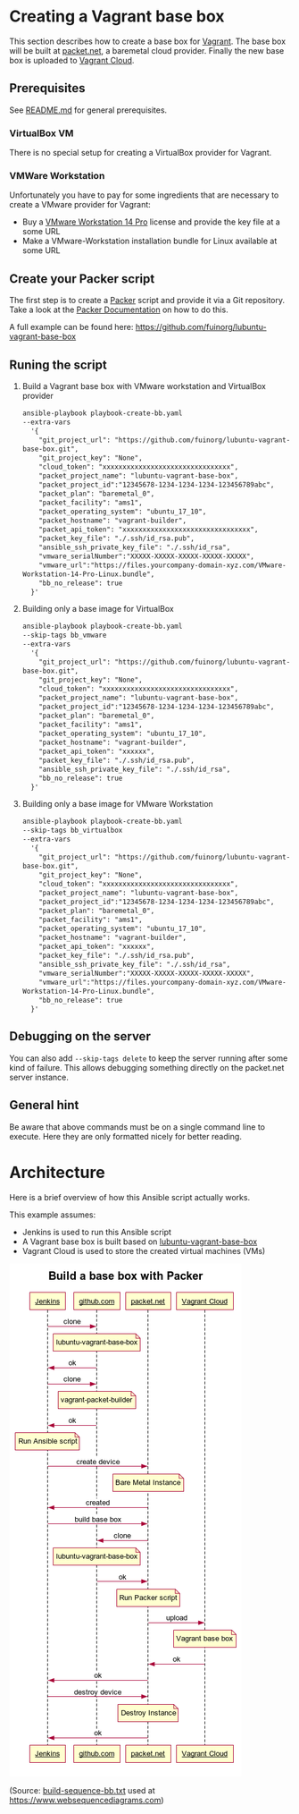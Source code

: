 # Creating a Vagrant base box
This section describes how to create a base box for [Vagrant](https://www.vagrantup.com/). The base box will be built at [packet.net](https://www.packet.net/), a baremetal cloud provider. Finally the new base box is uploaded to [Vagrant Cloud](https://app.vagrantup.com/).

## Prerequisites
See [README.md](README.md) for general prerequisites.

### VirtualBox VM
There is no special setup for creating a VirtualBox provider for Vagrant.

### VMWare Workstation
Unfortunately you have to pay for some ingredients that are necessary to create a VMware provider for Vagrant:
* Buy a [VMware Workstation 14 Pro](https://store.vmware.com/store?Action=DisplayProductDetailsPage&Locale=en_US&SiteID=vmware&ThemeID=2485600&productID=5124968900) license and provide the key file at a some URL
* Make a VMware-Workstation installation bundle for Linux available at some URL 

## Create your Packer script 
The first step is to create a [Packer](https://www.packer.io/) script and provide it via a Git repository. Take a look at the [Packer Documentation](https://www.packer.io/docs/index.html) on how to do this.

A full example can be found here: https://github.com/fuinorg/lubuntu-vagrant-base-box

## Runing the script
1. Build a Vagrant base box with VMware workstation and VirtualBox provider
   ```
   ansible-playbook playbook-create-bb.yaml 
   --extra-vars 
     '{ 
       "git_project_url": "https://github.com/fuinorg/lubuntu-vagrant-base-box.git", 
       "git_project_key": "None", 
       "cloud_token": "xxxxxxxxxxxxxxxxxxxxxxxxxxxxxxxx", 
       "packet_project_name": "lubuntu-vagrant-base-box", 
       "packet_project_id":"12345678-1234-1234-1234-123456789abc",
       "packet_plan": "baremetal_0", 
       "packet_facility": "ams1", 
       "packet_operating_system": "ubuntu_17_10", 
       "packet_hostname": "vagrant-builder", 
       "packet_api_token": "xxxxxxxxxxxxxxxxxxxxxxxxxxxxxxxx",
       "packet_key_file": "./.ssh/id_rsa.pub",
       "ansible_ssh_private_key_file": "./.ssh/id_rsa",
       "vmware_serialNumber":"XXXXX-XXXXX-XXXXX-XXXXX-XXXXX",
       "vmware_url":"https://files.yourcompany-domain-xyz.com/VMware-Workstation-14-Pro-Linux.bundle",
       "bb_no_release": true
     }'
   ```
2. Building only a base image for VirtualBox
   ```
   ansible-playbook playbook-create-bb.yaml
   --skip-tags bb_vmware 
   --extra-vars 
     '{ 
       "git_project_url": "https://github.com/fuinorg/lubuntu-vagrant-base-box.git", 
       "git_project_key": "None", 
       "cloud_token": "xxxxxxxxxxxxxxxxxxxxxxxxxxxxxxxx", 
       "packet_project_name": "lubuntu-vagrant-base-box", 
       "packet_project_id":"12345678-1234-1234-1234-123456789abc",
       "packet_plan": "baremetal_0", 
       "packet_facility": "ams1", 
       "packet_operating_system": "ubuntu_17_10", 
       "packet_hostname": "vagrant-builder", 
       "packet_api_token": "xxxxxx",
       "packet_key_file": "./.ssh/id_rsa.pub",
       "ansible_ssh_private_key_file": "./.ssh/id_rsa",
       "bb_no_release": true
     }'
   ```
3. Building only a base image for VMware Workstation
   ```
   ansible-playbook playbook-create-bb.yaml
   --skip-tags bb_virtualbox 
   --extra-vars 
     '{ 
       "git_project_url": "https://github.com/fuinorg/lubuntu-vagrant-base-box.git", 
       "git_project_key": "None", 
       "cloud_token": "xxxxxxxxxxxxxxxxxxxxxxxxxxxxxxxx", 
       "packet_project_name": "lubuntu-vagrant-base-box", 
       "packet_project_id":"12345678-1234-1234-1234-123456789abc",
       "packet_plan": "baremetal_0", 
       "packet_facility": "ams1", 
       "packet_operating_system": "ubuntu_17_10", 
       "packet_hostname": "vagrant-builder", 
       "packet_api_token": "xxxxxx",
       "packet_key_file": "./.ssh/id_rsa.pub",
       "ansible_ssh_private_key_file": "./.ssh/id_rsa",
       "vmware_serialNumber":"XXXXX-XXXXX-XXXXX-XXXXX-XXXXX",
       "vmware_url":"https://files.yourcompany-domain-xyz.com/VMware-Workstation-14-Pro-Linux.bundle",
       "bb_no_release": true
     }'
   ```

## Debugging on the server
You can also add `--skip-tags delete` to keep the server running after some kind of failure. This allows debugging something directly on the packet.net server instance.

## General hint
Be aware that above commands must be on a single command line to execute. Here they are only formatted nicely for better reading.

# Architecture
Here is a brief overview of how this Ansible script actually works.

This example assumes: 
* Jenkins is used to run this Ansible script
* A Vagrant base box is built based on [lubuntu-vagrant-base-box](https://github.com/fuinorg/lubuntu-vagrant-base-box)
* Vagrant Cloud is used to store the created virtual machines (VMs)

![Sequence Diagram](build-sequence-bb.png)

(Source: [build-sequence-bb.txt](build-sequence-bb.txt) used at https://www.websequencediagrams.com)
